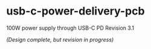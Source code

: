 # usb-c-power-delivery-pcb

100W power supply through USB-C PD Revision 3.1

_(Design complete, but revision in progress)_
